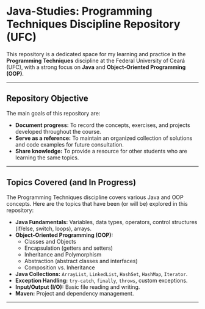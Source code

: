# Java-Studies: Programming Techniques Discipline Repository (UFC)
This repository is a dedicated space for my learning and practice in the **Programming Techniques** discipline at the Federal University of Ceará (UFC), with a strong focus on **Java** and **Object-Oriented Programming (OOP)**.

---

## Repository Objective

The main goals of this repository are:

* **Document progress:** To record the concepts, exercises, and projects developed throughout the course.
* **Serve as a reference:** To maintain an organized collection of solutions and code examples for future consultation.
* **Share knowledge:** To provide a resource for other students who are learning the same topics.

---


## Topics Covered (and In Progress)

The Programming Techniques discipline covers various Java and OOP concepts. Here are the topics that have been (or will be) explored in this repository:

* **Java Fundamentals:** Variables, data types, operators, control structures (if/else, switch, loops), arrays.
* **Object-Oriented Programming (OOP):**
    * Classes and Objects
    * Encapsulation (getters and setters)
    * Inheritance and Polymorphism
    * Abstraction (abstract classes and interfaces)
    * Composition vs. Inheritance
* **Java Collections:** `ArrayList`, `LinkedList`, `HashSet`, `HashMap`, `Iterator`.
* **Exception Handling:** `try-catch`, `finally`, `throws`, custom exceptions.
* **Input/Output (I/O):** Basic file reading and writing.
* **Maven:** Project and dependency management.
---

